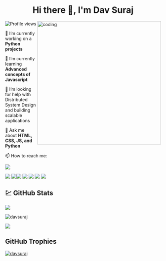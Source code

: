
<!--
**davsuraj/davsuraj** is a ✨ _special_ ✨ repository because its `README.md` (this file) appears on your GitHub profile.
-->

<h1 align="center"> Hi there 👋, I'm Dav Suraj </h1> 

 <!-- Your Coding GIF -->
<img align="right" alt="coding" width="400" src="https://user-images.githubusercontent.com/55389276/140866485-8fb1c876-9a8f-4d6a-98dc-08c4981eaf70.gif">


 <!-- Profile Views Badge -->
![Profile views](https://komarev.com/ghpvc/?username=davsuraj&label=Profile%20views&color=0e75b6&style=flat)

<!-- Intro Section -->
🔭 I’m currently working on a **Python projects**

🌱 I’m currently learning **Advanced concepts of Javascript**

💁 I’m looking for help with Distributed System Design and building scalable applications

💬 Ask me about **HTML, CSS, JS, and Python**

<!-- Contact Section -->
📫 How to reach me:

<a href="mailto:davsurja@gmail.com"><img src="https://img.shields.io/badge/Gmail%20-%23F05033.svg?&style=for-the-badge&logo=Gmail&logoColor=white"/></a>

<!-- Add your skills badges here -->
 <img src="https://img.shields.io/badge/javascript%20-%23323330.svg?&style=for-the-badge&logo=javascript&logoColor=%23F7DF1E"/> <img src="https://img.shields.io/badge/html5%20-%23E34F26.svg?&style=for-the-badge&logo=html5&logoColor=white"/><img src="https://img.shields.io/badge/css3%20-%231572B6.svg?&style=for-the-badge&logo=css3&logoColor=white"/> <img src="https://img.shields.io/badge/git%20-%23F05033.svg?&style=for-the-badge&logo=git&logoColor=white"/> <img src="https://img.shields.io/badge/c++%20-%2300599C.svg?&style=for-the-badge&logo=c%2B%2B&ogoColor=white"/> <img src="https://img.shields.io/badge/Python-2c3e50?style=for-the-badge&logo=python&logoColor=blue"/> <img src="https://img.shields.io/badge/MySQL-005C84?style=for-the-badge&logo=mysql&logoColor=white"/> 

<!-- GitHub Stats Section -->
## 💹 GitHub Stats
![](https://github-readme-stats.vercel.app/api/top-langs/?username=abdulrahmans0414&hide_border=false&include_all_commits=true&count_private=true&layout=compact)

<!-- GitHub Stats Section -->
<p><img align="center" src="https://github-readme-stats.vercel.app/api?username=davsuraj&hide_border=false&include_all_commits=false&count_private=false" alt="davsuraj" /></p>

<p><img  align="center" src="https://github-readme-streak-stats.herokuapp.com/?user=davsuraj" /></a> </p>

<!-- GitHub Trophies Section -->
## GitHub Trophies
<p align="left"> <a href="https://github.com/ryo-ma/github-profile-trophy">
  <img src="https://github-profile-trophy.vercel.app/?username=davsuraj" alt="davsuraj" /></a></p>
<br>
